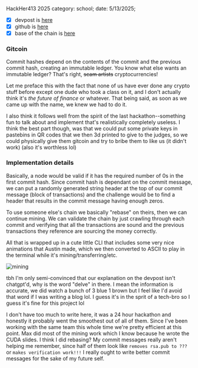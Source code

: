 HackHer413 2025
category: school; date: 5/13/2025;

- [X] devpost is [here](https://devpost.com/software/gitcoin-8i4o1k)
- [X] github is [here](https://github.com/BananaMiku/Gitcoin)
- [X] base of the chain is [here](https://github.com/BananaMiku/Gitcoin_base/commits/main/)

### Gitcoin

Commit hashes depend on the contents of the commit and the previous commit hash, creating an immutable ledger. You know what else wants an immutable ledger? That's right, ~~scam artists~~ cryptocurrencies! 

Let me preface this with the fact that none of us have ever done any crypto stuff before except one dude who took a class on it, and I don't actually think it's *the future of finance* or whatever. That being said, as soon as we came up with the name, we knew we had to do it.

I also think it follows well from the spirit of the last hackathon--something fun to talk about and implement that's realistically completely useless. I think the best part though, was that we could put some private keys in pastebins in QR codes that we then 3d printed to give to the judges, so we could physically give them gitcoin and try to bribe them to like us (it didn't work) (also it's worthless lol)

### Implementation details

Basically, a node would be valid if it has the required number of 0s in the first commit hash. Since commit hash is dependant on the commit message, we can put a randomly generated string header at the top of our commit message (block of transactions) and the challenge would be to find a header that results in the commit message having enough zeros.

To use someone else's chain we basically "rebase" on theirs, then we can continue mining. We can validate the chain by just crawling through each commit and verifying that all the transactions are sound and the previous transactions they reference are sourcing the money correctly.

All that is wrapped up in a cute little CLI that includes some very nice animations that Austin made, which we then converted to ASCII to play in the terminal while it's mining/transferring/etc.

![mining](mining.gif)

tbh I'm only semi-convinced that our explanation on the devpost isn't chatgpt'd, why is the word "delve" in there. I mean the information is accurate, we did watch a bunch of 3 blue 1 brown but I feel like I'd avoid that word if I was writing a blog lol. I guess it's in the sprit of a tech-bro so I guess it's fine for this project lol

I don't have too much to write here, it was a 24 hour hackathon and honestly it probably went the smoothest out of all of them. Since I've been working with the same team this whole time we're pretty efficient at this point. Max did most of the mining work which I know because he wrote the CUDA slides. I think I did rebasing? My commit messages really aren't helping me remember, since half of them look like `removes rsa.pub to ???` or `makes verification work!!!` I really ought to write better commit messages for the sake of my future self.





